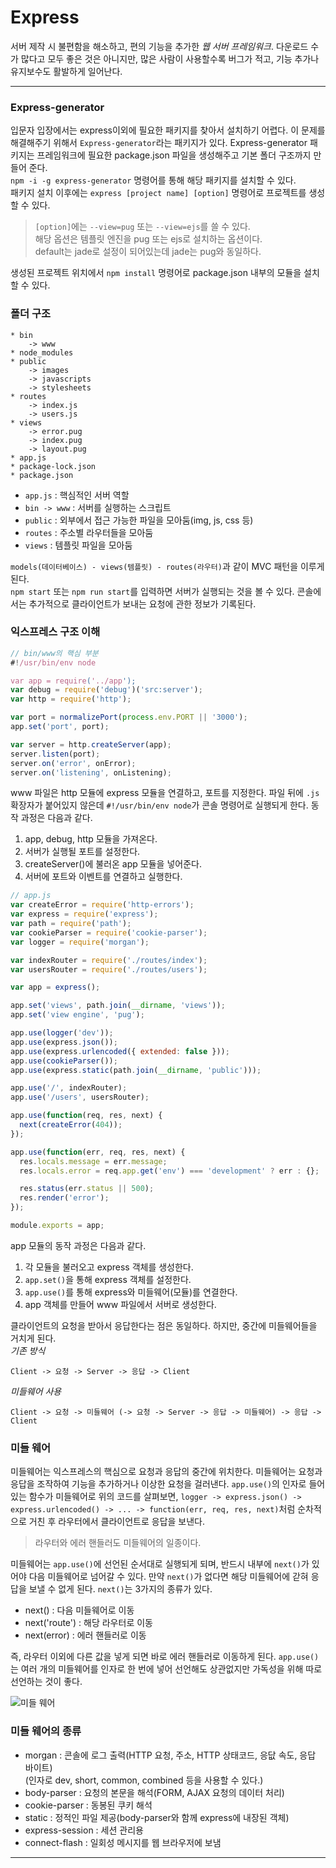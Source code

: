 # Express

서버 제작 시 불편함을 해소하고, 편의 기능을 추가한 *웹 서버 프레임워크*.
다운로드 수가 많다고 모두 좋은 것은 아니지만, 많은 사람이 사용할수록 버그가 적고, 기능 추가나 유지보수도 활발하게 일어난다.
___

### Express-generator

입문자 입장에서는 express이외에 필요한 패키지를 찾아서 설치하기 어렵다.
이 문제를 해결해주기 위해서 `Express-generator`라는 패키지가 있다.
Express-generator 패키지는 프레임워크에 필요한 package.json 파일을 생성해주고 기본 폴더 구조까지 만들어 준다.  
`npm -i -g express-generator` 명령어를 통해 해당 패키지를 설치할 수 있다.  
패키지 설치 이후에는 `express [project name] [option]` 명령어로 프로젝트를 생성할 수 있다.

> `[option]`에는 `--view=pug` 또는 `--view=ejs`를 쓸 수 있다.  
> 해당 옵션은 템플릿 엔진을 pug 또는 ejs로 설치하는 옵션이다.  
> default는 jade로 설정이 되어있는데 jade는 pug와 동일하다.

생성된 프로젝트 위치에서 `npm install` 명령어로 package.json 내부의 모듈을 설치할 수 있다.

### 폴더 구조
```
* bin
    -> www
* node_modules
* public
    -> images
    -> javascripts
    -> stylesheets
* routes
    -> index.js
    -> users.js
* views
    -> error.pug
    -> index.pug
    -> layout.pug
* app.js
* package-lock.json
* package.json
```
* `app.js` : 핵심적인 서버 역할
* `bin -> www` : 서버를 실행하는 스크립트
* `public` : 외부에서 접근 가능한 파일을 모아둠(img, js, css 등)
* `routes` : 주소별 라우터들을 모아둠
* `views` : 템플릿 파일을 모아둠

`models(데이터베이스) - views(템플릿) - routes(라우터)`과 같이 MVC 패턴을 이루게 된다.  
`npm start` 또는 `npm run start`를 입력하면 서버가 실행되는 것을 볼 수 있다.
콘솔에서는 추가적으로 클라이언트가 보내는 요청에 관한 정보가 기록된다.

### 익스프레스 구조 이해
```javascript
// bin/www의 핵심 부분
#!/usr/bin/env node

var app = require('../app');
var debug = require('debug')('src:server');
var http = require('http');

var port = normalizePort(process.env.PORT || '3000');
app.set('port', port);

var server = http.createServer(app);
server.listen(port);
server.on('error', onError);
server.on('listening', onListening);
```
www 파일은 http 모듈에 express 모듈을 연결하고, 포트를 지정한다.
파일 뒤에 `.js` 확장자가 붙어있지 않은데 `#!/usr/bin/env node`가 콘솔 명령어로 실행되게 한다.
동작 과정은 다음과 같다.

1. app, debug, http 모듈을 가져온다.
2. 서버가 실행될 포트를 설정한다.
3. createServer()에 불러온 app 모듈을 넣어준다.
4. 서버에 포트와 이벤트를 연결하고 실행한다.

```javascript
// app.js
var createError = require('http-errors');
var express = require('express');
var path = require('path');
var cookieParser = require('cookie-parser');
var logger = require('morgan');

var indexRouter = require('./routes/index');
var usersRouter = require('./routes/users');

var app = express();

app.set('views', path.join(__dirname, 'views'));
app.set('view engine', 'pug');

app.use(logger('dev'));
app.use(express.json());
app.use(express.urlencoded({ extended: false }));
app.use(cookieParser());
app.use(express.static(path.join(__dirname, 'public')));

app.use('/', indexRouter);
app.use('/users', usersRouter);

app.use(function(req, res, next) {
  next(createError(404));
});

app.use(function(err, req, res, next) {
  res.locals.message = err.message;
  res.locals.error = req.app.get('env') === 'development' ? err : {};

  res.status(err.status || 500);
  res.render('error');
});

module.exports = app;
```
app 모듈의 동작 과정은 다음과 같다.

1. 각 모듈을 불러오고 express 객체를 생성한다.
2. `app.set()`을 통해 express 객체를 설정한다.
3. `app.use()`를 통해 express와 미들웨어(모듈)를 연결한다.
4. app 객체를 만들어 www 파일에서 서버로 생성한다.

클라이언트의 요청을 받아서 응답한다는 점은 동일하다.
하지만, 중간에 미들웨어들을 거치게 된다.  
*기존 방식*  
```
Client -> 요청 -> Server -> 응답 -> Client
```
*미들웨어 사용* 
```
Client -> 요청 -> 미들웨어 (-> 요청 -> Server -> 응답 -> 미들웨어) -> 응답 -> Client
```
### 미들 웨어

미들웨어는 익스프레스의 핵심으로 요청과 응답의 중간에 위치한다.
미들웨어는 요청과 응답을 조작하여 기능을 추가하거나 이상한 요청을 걸러낸다.
`app.use()`의 인자로 들어있는 함수가 미들웨어로 위의 코드를 살펴보면,
`logger -> express.json() -> express.urlencoded() -> ... -> function(err, req, res, next)`처럼
순차적으로 거친 후 라우터에서 클라이언트로 응답을 보낸다.

> 라우터와 에러 핸들러도 미들웨어의 일종이다.

미들웨어는 `app.use()`에 선언된 순서대로 실행되게 되며,
반드시 내부에 `next()`가 있어야 다음 미들웨어로 넘어갈 수 있다.
만약 `next()`가 없다면 해당 미들웨어에 갇혀 응답을 보낼 수 없게 된다.
`next()`는 3가지의 종류가 있다.

* next() : 다음 미들웨어로 이동
* next('route') : 해당 라우터로 이동
* next(error) : 에러 핸들러로 이동

즉, 라우터 이외에 다른 값을 넣게 되면 바로 에러 핸들러로 이동하게 된다.
`app.use()`는 여러 개의 미들웨어를 인자로 한 번에 넣어 선언해도 상관없지만 가독성을 위해 따로 선언하는 것이 좋다.

![미들 웨어](http://i.imgur.com/oGUSkq8.png)

### 미들 웨어의 종류
* morgan : 콘솔에 로그 출력(HTTP 요청, 주소, HTTP 상태코드, 응닶 속도, 응답 바이트)  
(인자로 dev, short, common, combined 등을 사용할 수 있다.)
* body-parser : 요청의 본문을 해석(FORM, AJAX 요청의 데이터 처리)
* cookie-parser : 동봉된 쿠키 해석
* static : 정적인 파일 제공(body-parser와 함께 express에 내장된 객체)
* express-session : 세션 관리용
* connect-flash : 일회성 메시지를 웹 브라우저에 보냄

___